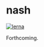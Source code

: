# nash

[![lerna](https://img.shields.io/badge/maintained%20with-lerna-cc00ff.svg)](https://lernajs.io/)

Forthcoming.
